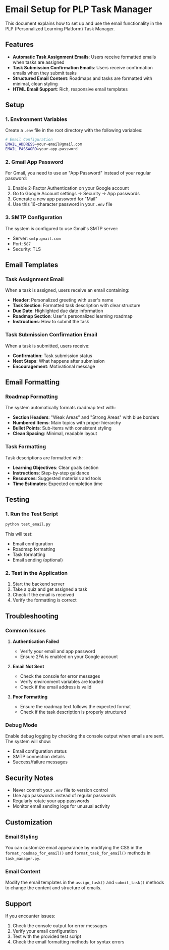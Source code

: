 # Email Setup for PLP Task Manager

This document explains how to set up and use the email functionality in the PLP (Personalized Learning Platform) Task Manager.

## Features

- **Automatic Task Assignment Emails**: Users receive formatted emails when tasks are assigned
- **Task Submission Confirmation Emails**: Users receive confirmation emails when they submit tasks
- **Structured Email Content**: Roadmaps and tasks are formatted with minimal, clean styling
- **HTML Email Support**: Rich, responsive email templates

## Setup

### 1. Environment Variables

Create a `.env` file in the root directory with the following variables:

```bash
# Email Configuration
EMAIL_ADDRESS=your-email@gmail.com
EMAIL_PASSWORD=your-app-password
```

### 2. Gmail App Password

For Gmail, you need to use an "App Password" instead of your regular password:

1. Enable 2-Factor Authentication on your Google account
2. Go to Google Account settings → Security → App passwords
3. Generate a new app password for "Mail"
4. Use this 16-character password in your `.env` file

### 3. SMTP Configuration

The system is configured to use Gmail's SMTP server:
- Server: `smtp.gmail.com`
- Port: `587`
- Security: TLS

## Email Templates

### Task Assignment Email

When a task is assigned, users receive an email containing:

- **Header**: Personalized greeting with user's name
- **Task Section**: Formatted task description with clear structure
- **Due Date**: Highlighted due date information
- **Roadmap Section**: User's personalized learning roadmap
- **Instructions**: How to submit the task

### Task Submission Confirmation Email

When a task is submitted, users receive:

- **Confirmation**: Task submission status
- **Next Steps**: What happens after submission
- **Encouragement**: Motivational message

## Email Formatting

### Roadmap Formatting

The system automatically formats roadmap text with:

- **Section Headers**: "Weak Areas" and "Strong Areas" with blue borders
- **Numbered Items**: Main topics with proper hierarchy
- **Bullet Points**: Sub-items with consistent styling
- **Clean Spacing**: Minimal, readable layout

### Task Formatting

Task descriptions are formatted with:

- **Learning Objectives**: Clear goals section
- **Instructions**: Step-by-step guidance
- **Resources**: Suggested materials and tools
- **Time Estimates**: Expected completion time

## Testing

### 1. Run the Test Script

```bash
python test_email.py
```

This will test:
- Email configuration
- Roadmap formatting
- Task formatting
- Email sending (optional)

### 2. Test in the Application

1. Start the backend server
2. Take a quiz and get assigned a task
3. Check if the email is received
4. Verify the formatting is correct

## Troubleshooting

### Common Issues

1. **Authentication Failed**
   - Verify your email and app password
   - Ensure 2FA is enabled on your Google account

2. **Email Not Sent**
   - Check the console for error messages
   - Verify environment variables are loaded
   - Check if the email address is valid

3. **Poor Formatting**
   - Ensure the roadmap text follows the expected format
   - Check if the task description is properly structured

### Debug Mode

Enable debug logging by checking the console output when emails are sent. The system will show:
- Email configuration status
- SMTP connection details
- Success/failure messages

## Security Notes

- Never commit your `.env` file to version control
- Use app passwords instead of regular passwords
- Regularly rotate your app passwords
- Monitor email sending logs for unusual activity

## Customization

### Email Styling

You can customize email appearance by modifying the CSS in the `format_roadmap_for_email()` and `format_task_for_email()` methods in `task_manager.py`.

### Email Content

Modify the email templates in the `assign_task()` and `submit_task()` methods to change the content and structure of emails.

## Support

If you encounter issues:

1. Check the console output for error messages
2. Verify your email configuration
3. Test with the provided test script
4. Check the email formatting methods for syntax errors
